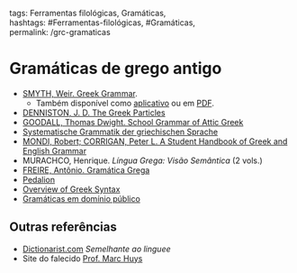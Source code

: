 tags: Ferramentas filológicas, Gramáticas,  
hashtags: #Ferramentas-filológicas, #Gramáticas,  
permalink: /grc-gramaticas

# Gramáticas de grego antigo  

- [SMYTH, Weir. Greek Grammar](http://www.perseus.tufts.edu/hopper/text?doc=Perseus:text:1999.04.0007).  
	* Também disponível como [aplicativo](https://itunes.apple.com/br/app/grammaticus/id517244087?mt=8) ou em [PDF](http://www.textkit.com/learn/ID/142/author_id/63/).
- [DENNISTON, J. D. The Greek Particles](https://drive.google.com/open?id=0BzV94mhxBOCGS2xXS3l2MGJjSTQ)  
- [GOODALL, Thomas Dwight. School Grammar of Attic Greek](http://dcc.dickinson.edu/goodell/chapters/Chapter-001.html)  
- [Systematische Grammatik der griechischen Sprache](https://www.gottwein.de/GrGr/GrGramm.php)  
- [MONDI, Robert; CORRIGAN, Peter L. A Student Handbook of Greek and English Grammar](http://gen.lib.rus.ec/book/index.php?md5=93E0C82519C9A0CAF0D016F888471B76)  
- MURACHCO, Henrique. *Língua Grega: Visão Semântica* (2 vols.)  
- [FREIRE, Antônio. Gramática Grega](https://pt.slideshare.net/matheusgaldino355/gramatica-grega-antonio-freire)  
- [Pedalion](http://en.pedalion.org)
- [Overview of Greek Syntax](http://www.perseus.tufts.edu/hopper/text?doc=Perseus%3Atext%3A1999.04.0052%3Aform%3Dnom)  
- [Gramáticas em domínio público](http://www.edonnelly.com/google.html)  
  
## Outras referências  
  
- [Dictionarist.com](http://www.dictionarist.com/greek-english/%CE%B5%CE%BA%CF%80%CE%AD%CE%BC%CF%80%CF%89) *Semelhante ao linguee*  
- Site do falecido [Prof. Marc Huys](http://greekgrammar.wikidot.com/grammars)  
